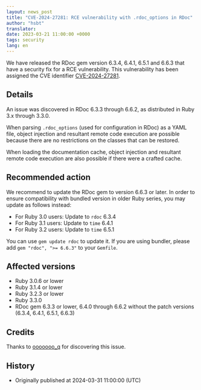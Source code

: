 ```yaml
---
layout: news_post
title: "CVE-2024-27281: RCE vulnerability with .rdoc_options in RDoc"
author: "hsbt"
translator:
date: 2023-03-21 11:00:00 +0000
tags: security
lang: en
---
```


We have released the RDoc gem version 6.3.4, 6.4.1, 6.5.1 and 6.6.3 that have a security fix for a RCE vulnerability.
This vulnerability has been assigned the CVE identifier [CVE-2024-27281](https://www.cve.org/CVERecord?id=CVE-2024-27281).

## Details

An issue was discovered in RDoc 6.3.3 through 6.6.2, as distributed in Ruby 3.x through 3.3.0.

When parsing `.rdoc_options` (used for configuration in RDoc) as a YAML file, object injection and resultant remote code execution are possible because there are no restrictions on the classes that can be restored.

When loading the documentation cache, object injection and resultant remote code execution are also possible if there were a crafted cache.

## Recommended action

We recommend to update the RDoc gem to version 6.6.3 or later. In order to ensure compatibility with bundled version in older Ruby series, you may update as follows instead:

* For Ruby 3.0 users: Update to `rdoc` 6.3.4
* For Ruby 3.1 users: Update to `time` 6.4.1
* For Ruby 3.2 users: Update to `time` 6.5.1

You can use `gem update rdoc` to update it. If you are using bundler, please add `gem "rdoc", ">= 6.6.3"` to your `Gemfile`.

## Affected versions

* Ruby 3.0.6 or lower
* Ruby 3.1.4 or lower
* Ruby 3.2.3 or lower
* Ruby 3.3.0
* RDoc gem 6.3.3 or lower, 6.4.0 through 6.6.2 without the patch versions (6.3.4, 6.4.1, 6.5.1, 6.6.3)

## Credits

Thanks to [ooooooo_q](https://hackerone.com/ooooooo_q?type=user) for discovering this issue.

## History

* Originally published at 2024-03-31 11:00:00 (UTC)
